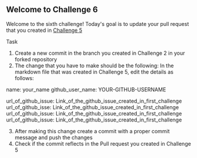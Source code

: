 ## Welcome to Challenge 6

Welcome to the sixth challenge! 
Today's goal is to update your pull request that you created in [Challenge 5](https://github.com/scaleracademy/scaler-september-open-source-challenge/blob/main/Challenges/challenge_5.md?plain=1)

Task
1. Create a new commit in the branch you created in Challenge 2 in your forked repository 
2. The change that you have to make should be the following: 
In the markdown file that was created in Challenge 5, edit the details as follows: 

name: your_name
github_user_name: YOUR-GITHUB-USERNAME

url_of_github_issue: Link_of_the_github_issue_created_in_first_challenge
url_of_github_isse: Link_of_the_github_issue_created_in_first_challenge
url_of_github_issue: Link_of_the_github_issue_created_in_first_challenge
url_of_github_issue: Link_of_the_github_issue_created_in_first_challenge


3. After making this change create a commit with a proper commit message and push the changes 
4. Check if the commit reflects in the Pull request you created in Challenge 5


